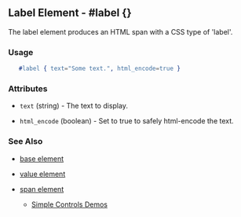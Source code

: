 

## Label Element - #label {}

  The label element produces an HTML span with a CSS type of 'label'.

### Usage

```erlang
   #label { text="Some text.", html_encode=true }

```

### Attributes

   * `text` (string) - The text to display.

   * `html_encode` (boolean) - Set to true to safely html-encode the text.

### See Also

 *  [base element](./base.html)

 *  [value element](./value.html)

 *  [span element](./span.html)

	*  [Simple Controls Demos](http://nitrogenproject.com/demos/simplecontrols)
